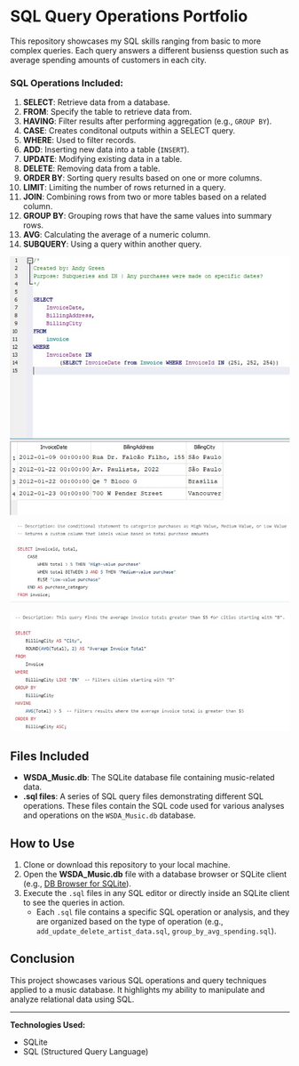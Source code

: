 # **SQL Query Operations Portfolio**

This repository showcases my SQL skills ranging from basic to more complex queries. Each query answers a different busienss question such as average spending amounts of customers in each city. 


### **SQL Operations Included:**
1. **SELECT**: Retrieve data from a database.
2. **FROM**: Specify the table to retrieve data from.
3. **HAVING**: Filter results after performing aggregation (e.g., `GROUP BY`).
4. **CASE**: Creates conditonal outputs within a SELECT query.
5. **WHERE**: Used to  filter records.
6. **ADD**: Inserting new data into a table (`INSERT`).
7. **UPDATE**: Modifying existing data in a table.
8. **DELETE**: Removing data from a table.
9. **ORDER BY**: Sorting query results based on one or more columns.
10. **LIMIT**: Limiting the number of rows returned in a query.
11. **JOIN**: Combining rows from two or more tables based on a related column.
12. **GROUP BY**: Grouping rows that have the same values into summary rows.
13. **AVG**: Calculating the average of a numeric column.
14. **SUBQUERY**: Using a query within another query.


![In and Subquery](https://github.com/andyg-dev/data-analysis-projects/blob/main/sql/in%20and%20subqueries.jpg?raw=true)

![Case conditional](https://github.com/andyg-dev/data-analysis-projects/blob/main/sql/case.jpg?raw=true)

![Having function](https://github.com/andyg-dev/data-analysis-projects/blob/main/sql/having.jpg?raw=true)

## Files Included

- **WSDA_Music.db**: The SQLite database file containing music-related data.
- **.sql files**: A series of SQL query files demonstrating different SQL operations. These files contain the SQL code used for various analyses and operations on the `WSDA_Music.db` database.

## How to Use

1. Clone or download this repository to your local machine.
2. Open the **WSDA_Music.db** file with a database browser or SQLite client (e.g., [DB Browser for SQLite](https://sqlitebrowser.org/)).
3. Execute the `.sql` files in any SQL editor or directly inside an SQLite client to see the queries in action.
   - Each `.sql` file contains a specific SQL operation or analysis, and they are organized based on the type of operation (e.g., `add_update_delete_artist_data.sql`, `group_by_avg_spending.sql`).
  
## Conclusion

This project showcases various SQL operations and query techniques applied to a music database. It highlights my ability to manipulate and analyze relational data using SQL.

---

**Technologies Used:**
- SQLite
- SQL (Structured Query Language)
